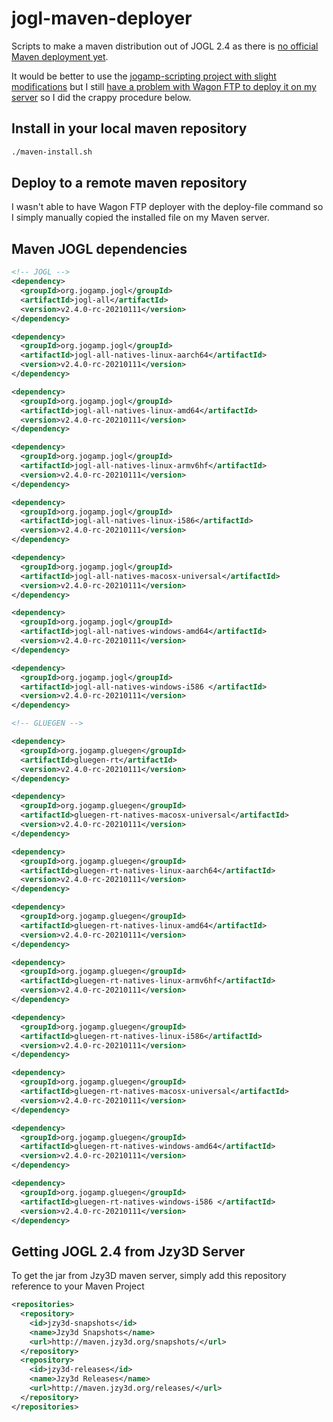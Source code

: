 # jogl-maven-deployer

Scripts to make a maven distribution out of JOGL 2.4 as there is [no official Maven deployment yet](http://forum.jogamp.org/Maven-repo-to-get-2-4-0-rc-td4041046.html).

It would be better to use the [jogamp-scripting project with slight modifications](https://github.com/jzy3d/jogamp-scripting/tree/2.4-to-jzy3d-maven-repo) but I still [have a problem with Wagon FTP to deploy it on my server](https://github.com/jzy3d/jogamp-scripting/issues/1) so I did the crappy procedure below.

## Install in your local maven repository

```bash
./maven-install.sh
```

## Deploy to a remote maven repository

I wasn't able to have Wagon FTP deployer with the deploy-file command so I simply manually copied the installed file on my Maven server.


## Maven JOGL dependencies

```xml
<!-- JOGL -->
<dependency>
  <groupId>org.jogamp.jogl</groupId>
  <artifactId>jogl-all</artifactId>
  <version>v2.4.0-rc-20210111</version>
</dependency>

<dependency>
  <groupId>org.jogamp.jogl</groupId>
  <artifactId>jogl-all-natives-linux-aarch64</artifactId>
  <version>v2.4.0-rc-20210111</version>
</dependency>

<dependency>
  <groupId>org.jogamp.jogl</groupId>
  <artifactId>jogl-all-natives-linux-amd64</artifactId>
  <version>v2.4.0-rc-20210111</version>
</dependency>

<dependency>
  <groupId>org.jogamp.jogl</groupId>
  <artifactId>jogl-all-natives-linux-armv6hf</artifactId>
  <version>v2.4.0-rc-20210111</version>
</dependency>

<dependency>
  <groupId>org.jogamp.jogl</groupId>
  <artifactId>jogl-all-natives-linux-i586</artifactId>
  <version>v2.4.0-rc-20210111</version>
</dependency>

<dependency>
  <groupId>org.jogamp.jogl</groupId>
  <artifactId>jogl-all-natives-macosx-universal</artifactId>
  <version>v2.4.0-rc-20210111</version>
</dependency>

<dependency>
  <groupId>org.jogamp.jogl</groupId>
  <artifactId>jogl-all-natives-windows-amd64</artifactId>
  <version>v2.4.0-rc-20210111</version>
</dependency>

<dependency>
  <groupId>org.jogamp.jogl</groupId>
  <artifactId>jogl-all-natives-windows-i586 </artifactId>
  <version>v2.4.0-rc-20210111</version>
</dependency>

<!-- GLUEGEN -->

<dependency>
  <groupId>org.jogamp.gluegen</groupId>
  <artifactId>gluegen-rt</artifactId>
  <version>v2.4.0-rc-20210111</version>
</dependency>

<dependency>
  <groupId>org.jogamp.gluegen</groupId>
  <artifactId>gluegen-rt-natives-macosx-universal</artifactId>
  <version>v2.4.0-rc-20210111</version>
</dependency>

<dependency>
  <groupId>org.jogamp.gluegen</groupId>
  <artifactId>gluegen-rt-natives-linux-aarch64</artifactId>
  <version>v2.4.0-rc-20210111</version>
</dependency>

<dependency>
  <groupId>org.jogamp.gluegen</groupId>
  <artifactId>gluegen-rt-natives-linux-amd64</artifactId>
  <version>v2.4.0-rc-20210111</version>
</dependency>

<dependency>
  <groupId>org.jogamp.gluegen</groupId>
  <artifactId>gluegen-rt-natives-linux-armv6hf</artifactId>
  <version>v2.4.0-rc-20210111</version>
</dependency>

<dependency>
  <groupId>org.jogamp.gluegen</groupId>
  <artifactId>gluegen-rt-natives-linux-i586</artifactId>
  <version>v2.4.0-rc-20210111</version>
</dependency>

<dependency>
  <groupId>org.jogamp.gluegen</groupId>
  <artifactId>gluegen-rt-natives-macosx-universal</artifactId>
  <version>v2.4.0-rc-20210111</version>
</dependency>

<dependency>
  <groupId>org.jogamp.gluegen</groupId>
  <artifactId>gluegen-rt-natives-windows-amd64</artifactId>
  <version>v2.4.0-rc-20210111</version>
</dependency>

<dependency>
  <groupId>org.jogamp.gluegen</groupId>
  <artifactId>gluegen-rt-natives-windows-i586 </artifactId>
  <version>v2.4.0-rc-20210111</version>
</dependency>
```

## Getting JOGL 2.4 from Jzy3D Server

To get the jar from Jzy3D maven server, simply add this repository reference to your Maven Project

```xml
<repositories>
  <repository>
    <id>jzy3d-snapshots</id>
    <name>Jzy3d Snapshots</name>
    <url>http://maven.jzy3d.org/snapshots/</url>
  </repository>
  <repository>
    <id>jzy3d-releases</id>
    <name>Jzy3d Releases</name>
    <url>http://maven.jzy3d.org/releases/</url>
  </repository>
</repositories>
```
